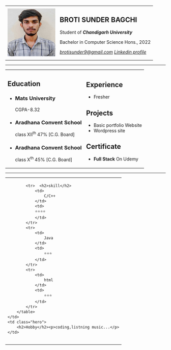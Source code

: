 <html lang="en">
<head>
    <meta charset="UTF-8">
    <meta http-equiv="X-UA-Compatible" content="IE=edge">
    <meta name="viewport" content="width=device-width, initial-scale=1.0">
    <title>Broti Sunder Bagchi CV📑</title>
    <link rel="stylesheet" href="style.css">
</head>
<body>
<table cellspacing="10">
    <tr>
        <td>
            <img src="me.jpg" alt="Broti Sunder Bagchi" width="150px" height="150px">
        </td>
        <td>
            <h2>BROTI SUNDER BAGCHI</h2>
            <p>Student of <em><strong>Chandigarh University</strong></em></p>
            <p>Bachelor in Computer Science Hons.,  2022</p>
            <p><a href="mailto:brotisunder9@gmail.com"><em>brotisunder9@gmail.com</em></a> <a href="https://www.linkedin.com/in/broti-sunder-bagchi-aa46b623a/" target="_blank"><em>Linkedin profile</em></a></Link:atom></a></p>
        </td>
    </tr>
</table><hr size="3" noshade>

<table width="100%" cellspacing="0">
    <tr>
        <td><h2>Education</h2>
            <ul>
                <li><h3>Mats University</h3><span>CGPA-8.32</span></li>
                <li><h3>Aradhana Convent School</h3><span>class XII<sup>th</sup>&nbsp47% [C.G. Board]</span></li>
                <li><h3>Aradhana Convent School</h3><span>class X<sup>th</sup>&nbsp45% [C.G. Board]</span></li>
            </ul>
        </td>
        <td>
            <h2>Experience</h2>
            <ul>
                <li>
                    <p>Fresher</p>
                </li>
            </ul>
            <h2>Projects</h2>
            <ul>
                <li>Basic portfolio Website</li>
                <li>Wordpress site</li>
            </ul>
            <h2>Certificate</h2>
            <ul>
                <li><Strong>Full Stack</Strong> On Udemy</li>
            </ul>
        </td>
    </tr>

</table><hr size="3" noshade>
<table width="100%" cellspacing="0">
    <td>
        <table>
            
            <tr>  <h2>skill</h2>
                <td>
                    C/C++
                </td>
                <td>
                ⭐⭐⭐⭐
                </td>
            </tr>
            <tr>
                <td>
                    Java
                </td>
                <td>
                    ⭐⭐⭐
                </td>
            </tr>
            <tr>
                <td>
                    html
                </td>
                <td>
                    ⭐⭐⭐
                </td>
            </tr>
        </table>
    </td>
    <td class="hero">
        <h2>Hobby</h2><p>coding,listning music...</p>
    </td>
</table>
</body>
</html>
